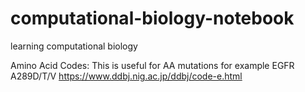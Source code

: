 # computational-biology-notebook
learning computational biology

Amino Acid Codes:  This is useful for AA mutations for example EGFR A289D/T/V
https://www.ddbj.nig.ac.jp/ddbj/code-e.html

